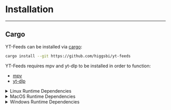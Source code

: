 # Installation

___

## Cargo

YT-Feeds can be installed via [cargo](https://doc.rust-lang.org/cargo/getting-started/installation.html):
```bash
cargo install --git https://github.com/higgsbi/yt-feeds
```

YT-Feeds requires mpv and yt-dlp to be installed in order to function:
- [mpv](https://github.com/mpv-player/mpv)
- [yt-dlp](https://github.com/yt-dlp/yt-dlp)

<details><summary>Linux Runtime Dependencies</summary>

### Fedora/RHEL-Based Systems
```sh
sudo dnf install yt-dlp mpv
```

### Debian-Based Systems
```sh
sudo apt install yt-dlp mpv
```

### Arch-Based Systems
```sh
sudo pacman -Syu yt-dlp mpv
```

### Alpine-Based Systems
```sh
doas apk add yt-dlp mpv
```

</details>

<details><summary>MacOS Runtime Dependencies</summary>

### MacOS
```
# Brew can be installed at https://brew.sh/
brew install yt-dlp mpv
```

</details>
<details><summary>Windows Runtime Dependencies</summary>

### Windows
```
# WSL can be installed at https://learn.microsoft.com/en-us/windows/wsl/install
# This is recommended and will allow you to follow Linux instructions with support

# OR

# Chocolatey can be installed at https://chocolatey.org/install
# Note: untested
choco install yt-dlp mpv

# OR

# Winget can be installed at https://github.com/microsoft/winget-cli
# Note: untested
winget install yt-dlp mpv
```

</details>

